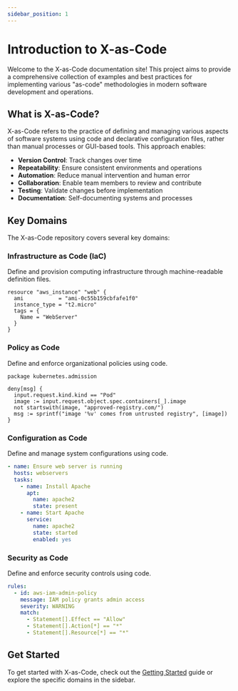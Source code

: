 ```yaml
---
sidebar_position: 1
---
```


# Introduction to X-as-Code

Welcome to the X-as-Code documentation site! This project aims to provide a comprehensive collection of examples and best practices for implementing various "as-code" methodologies in modern software development and operations.

## What is X-as-Code?

X-as-Code refers to the practice of defining and managing various aspects of software systems using code and declarative configuration files, rather than manual processes or GUI-based tools. This approach enables:

- **Version Control**: Track changes over time
- **Repeatability**: Ensure consistent environments and operations
- **Automation**: Reduce manual intervention and human error
- **Collaboration**: Enable team members to review and contribute
- **Testing**: Validate changes before implementation
- **Documentation**: Self-documenting systems and processes

## Key Domains

The X-as-Code repository covers several key domains:

### Infrastructure as Code (IaC)
Define and provision computing infrastructure through machine-readable definition files.

```hcl
resource "aws_instance" "web" {
  ami           = "ami-0c55b159cbfafe1f0"
  instance_type = "t2.micro"
  tags = {
    Name = "WebServer"
  }
}
```

### Policy as Code
Define and enforce organizational policies using code.

```rego
package kubernetes.admission

deny[msg] {
  input.request.kind.kind == "Pod"
  image := input.request.object.spec.containers[_].image
  not startswith(image, "approved-registry.com/")
  msg := sprintf("image '%v' comes from untrusted registry", [image])
}
```

### Configuration as Code
Define and manage system configurations using code.

```yaml
- name: Ensure web server is running
  hosts: webservers
  tasks:
    - name: Install Apache
      apt:
        name: apache2
        state: present
    - name: Start Apache
      service:
        name: apache2
        state: started
        enabled: yes
```

### Security as Code
Define and enforce security controls using code.

```yaml
rules:
  - id: aws-iam-admin-policy
    message: IAM policy grants admin access
    severity: WARNING
    match:
      - Statement[].Effect == "Allow"
      - Statement[].Action[*] == "*"
      - Statement[].Resource[*] == "*"
```

## Get Started

To get started with X-as-Code, check out the [Getting Started](getting-started.md) guide or explore the specific domains in the sidebar.
